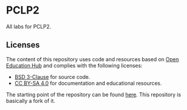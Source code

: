 # PCLP2
All labs for PCLP2.

## Licenses
The content of this repository uses code and resources based on [Open Education Hub](https://open-education-hub.github.io/) and complies with the following licenses:
- [BSD 3-Clause](https://opensource.org/licenses/BSD-3-Clause) for source code.
- [CC BY-SA 4.0](https://creativecommons.org/licenses/by-sa/4.0/) for documentation and educational resources.

The starting point of the repository can be found [here](https://github.com/cs-pub-ro/hardware-software-interface.git).
This repository is basically a fork of it.
